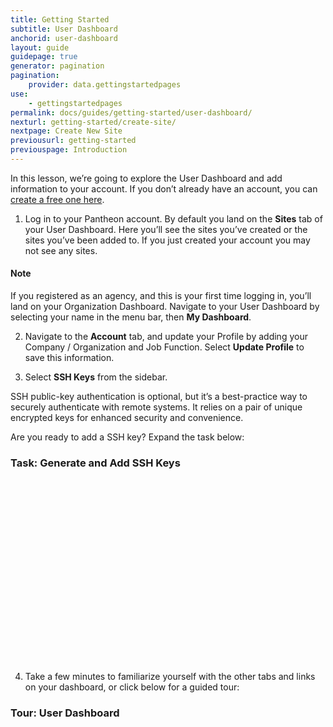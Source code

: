 ```yaml
---
title: Getting Started
subtitle: User Dashboard
anchorid: user-dashboard
layout: guide
guidepage: true
generator: pagination
pagination:
    provider: data.gettingstartedpages
use:
    - gettingstartedpages
permalink: docs/guides/getting-started/user-dashboard/
nexturl: getting-started/create-site/
nextpage: Create New Site
previousurl: getting-started
previouspage: Introduction
---
```


In this lesson, we’re going to explore the User Dashboard and add information to your account. If you don’t already have an account, you can [create a free one here](https://pantheon.io/register).

1. Log in to your Pantheon account. By default you land on the **Sites** tab of your User Dashboard. Here you’ll see the sites you’ve created or the sites you’ve been added to. If you just created your account you may not see any sites.

<div class="alert alert-info">
<h4 class="info">Note</h4>
<p>If you registered as an agency, and this is your first time logging in, you’ll land on your Organization Dashboard. Navigate to your User Dashboard by selecting your name in the menu bar, then <strong>My Dashboard</strong>.
</p></div>

2. Navigate to the **Account** tab, and update your Profile by adding your Company / Organization and Job Function. Select **Update Profile** to save this information.

3. Select **SSH Keys** from the sidebar.

  SSH public-key authentication is optional, but it’s a best-practice way to securely authenticate with remote systems. It relies on a pair of unique encrypted keys for enhanced security and convenience.

  Are you ready to add a SSH key? Expand the task below:

<div class="panel panel-video" id="accordion">
  <div class="panel-heading panel-video-heading">
    <a class="accordion-toggle panel-video-title collapsed" data-toggle="collapse" data-parent="#accordion" data-proofer-ignore data-target="#ssh-task"><h3 class="panel-title panel-video-title" style="cursor:pointer;">Task: Generate and Add SSH Keys</h3></a>
  </div>
  <div id="ssh-task" class="collapse" style="padding:10px;">
    <script src="//fast.wistia.com/embed/medias/wwrjwsivwa.jsonp" async></script><script src="//fast.wistia.com/assets/external/E-v1.js" async></script><div class="wistia_responsive_padding" style="padding:56.25% 0 0 0;position:relative;"><div class="wistia_responsive_wrapper" style="height:100%;left:0;position:absolute;top:0;width:100%;"><div class="wistia_embed wistia_async_mnuxft90ya videoFoam=true" style="height:100%;width:100%">&nbsp;</div></div></div>
  </div>
</div>

4. Take a few minutes to familiarize yourself with the other tabs and links on your dashboard, or click below for a guided tour:

<div class="panel panel-video" id="accordion">
  <div class="panel-heading panel-video-heading">
    <a class="accordion-toggle panel-video-title collapsed" data-toggle="collapse" data-parent="#accordion" data-proofer-ignore data-target="#user-dashboard-tour"><h3 class="panel-title panel-video-title" style="cursor:pointer;">Tour: User Dashboard</h3></a>
  </div>
  <div id="user-dashboard-tour" class="collapse" style="padding:10px;">
    <script src="//fast.wistia.com/embed/medias/hzsntt6bi2.jsonp" async></script><script src="//fast.wistia.com/assets/external/E-v1.js" async></script><div class="wistia_responsive_padding" style="padding:56.25% 0 0 0;position:relative;"><div class="wistia_responsive_wrapper" style="height:100%;left:0;position:absolute;top:0;width:100%;"><div class="wistia_embed wistia_async_mnuxft90ya videoFoam=true" style="height:100%;width:100%">&nbsp;</div></div></div>
  </div>
</div>
